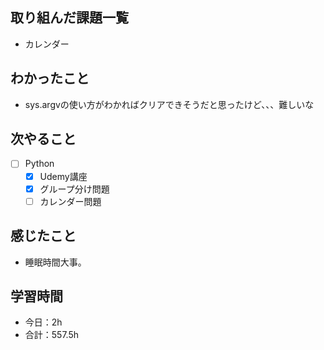 ## 取り組んだ課題一覧

- カレンダー  

## わかったこと
-  sys.argvの使い方がわかればクリアできそうだと思ったけど、、、難しいな

## 次やること

- [ ] Python
    - [x] Udemy講座
    - [x] グループ分け問題
    - [ ] カレンダー問題

## 感じたこと
- 睡眠時間大事。

## 学習時間

- 今日：2h
- 合計：557.5h